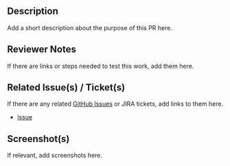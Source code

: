 ## Description
Add a short description about the purpose of this PR here.

## Reviewer Notes
If there are links or steps needed to test this work, add them here.

## Related Issue(s) / Ticket(s)
If there are any related [GitHub Issues](https://github.com/herrera-luis/developer-website/issues) or JIRA tickets, add links to them here.
* [issue]()

## Screenshot(s)
If relevant, add screenshots here.
